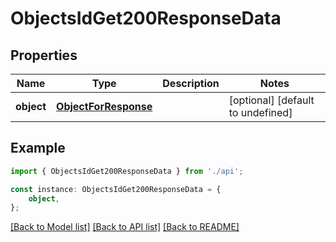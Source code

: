 # ObjectsIdGet200ResponseData


## Properties

Name | Type | Description | Notes
------------ | ------------- | ------------- | -------------
**object** | [**ObjectForResponse**](ObjectForResponse.md) |  | [optional] [default to undefined]

## Example

```typescript
import { ObjectsIdGet200ResponseData } from './api';

const instance: ObjectsIdGet200ResponseData = {
    object,
};
```

[[Back to Model list]](../README.md#documentation-for-models) [[Back to API list]](../README.md#documentation-for-api-endpoints) [[Back to README]](../README.md)
